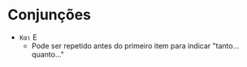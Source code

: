 # Conjunções

-   `Και` E
    -   Pode ser repetido antes do primeiro item para indicar "tanto... quanto..."
